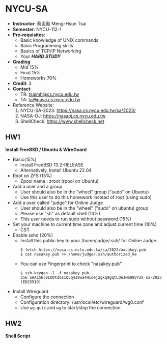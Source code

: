 # NYCU-SA
- **Instructor**: 蔡孟勳 Meng-Hsun Tsai
- **Semester**: NYCU-112-1
- **Pre-requisites**:
    - Basic knowledge of UNIX commands
    - Basic Programming skills
    - Basics of TCP/IP Networking
    - Your ***HARD STUDY***
- **Grading**
    - Mid 15%
    - Final 15%
    - Homeworks 70%
- **Credit**: 3
- **Contact**: 
    - TR: tsaimh@cs.nycu.edu.tw
    - TA: ta@nasa.cs.nycu.edu.tw
- Reference Website:
    1. NYCU-SA-2023: https://nasa.cs.nycu.edu.tw/sa/2023/
    2. NASA-OJ: https://nasaoj.cs.nycu.edu.tw
    3. ShellCheck: https://www.shellcheck.net
## HW1
**Install FreeBSD / Ubuntu & WireGuard**
- Basic(15%)
    - Install FreeBSD 13.2-RELEASE
    - Alternatively, Install Ubuntu 22.04
- Root on ZFS (15%)
    - Zpool name : zroot (rpool on Ubuntu)
- Add a user and a group
    - User should also be in the "wheel" group ("sudo" on Ubuntu)
    - Use this user to do this homework instead of root (using sudo)
- Add a user called "judge" for Online Judge
    - User should also be in the "wheel" ("sudo" on ubuntu) group
    - Please use "sh" as default shell (10%)
    - This user needs to run sudo without password (15%)
- Set your machine to current time zone and adjust current time (10%)
    - CST
- Enable sshd (20%)
    - Install this public key to your /home/judge/.ssh/ for Online Judge.
        ```
        $ fetch https://nasa.cs.nctu.edu.tw/sa/2023/nasakey.pub
        $ cat nasakey.pub >> /home/judge/.ssh/authorized_ke
        ```
    - You can use Fingerprint to check "nasakey.pub"
        ```
        $ ssh-keygen -l -f nasakey.pub
        256 SHA256:0LO0tdbs1Q5q4J8wa4Hidej2gkq9gqtLQeJwm98VYZk sa-2023 (ED25519)
        ```
- Install Wireguard
    - Configure the connection
    - Configuration directory: /usr/local/etc/wireguard/wg0.conf
    - Use `wg-quic` and `wg` to start/stop the connection
## HW2
**Shell Script**